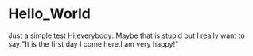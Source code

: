 # Hello_World
Just a simple test
Hi,everybody:
Maybe that is stupid but I really want to say:"It is the first day I come here.I am very happy!"
